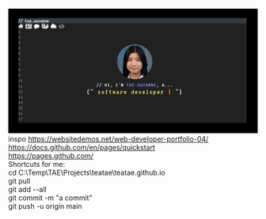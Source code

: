 ![preview](https://github.com/teatae/teatae.github.io/blob/main/assets/preview.png?raw=true)
inspo https://websitedemos.net/web-developer-portfolio-04/  
https://docs.github.com/en/pages/quickstart  
https://pages.github.com/  
Shortcuts for me:  
cd C:\Temp\TAE\Projects\teatae\teatae.github.io  
git pull  
git add --all  
git commit -m "a commit"  
git push -u origin main  
